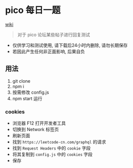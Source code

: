 # pico 每日一题

[wiki](https://github.com/IITII/pico_daily/wiki)

> 对于 pico 论坛某些帖子进行回复测试  

* 仅供学习和测试使用, 请下载后24小时内删除, 请勿长期保存
* 若因此产生任何非正面影响, 后果自负

## 用法

1. git clone
2. npm i
3. 按需修改 config.js 
4. npm start 运行

### cookies

* 浏览器 F12 打开开发者工具
* 切换到 Network 标签页
* 刷新页面
* 找到 `https://leetcode-cn.com/graphql` 的请求
* 找到 `Request Headers` 中的 `cookie` 字段
* 将其复制到 `config.js` 中的 `cookies` 字段
* 保存

